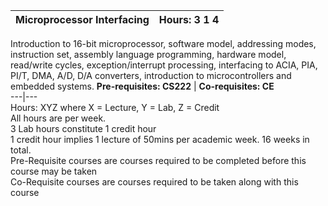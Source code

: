 **Microprocessor Interfacing** | **Hours: 3 1 4**  
---|---  
Introduction to 16-bit microprocessor, software model, addressing modes, instruction set, assembly language programming, hardware model, read/write cycles, exception/interrupt processing, interfacing to ACIA, PIA, PI/T, DMA, A/D, D/A converters, introduction to microcontrollers and embedded systems. 
**Pre-requisites: CS222** | **Co-requisites: CE**  
---|---  
Hours: XYZ where X = Lecture, Y = Lab, Z = Credit  
All hours are per week.  
3 Lab hours constitute 1 credit hour  
1 credit hour implies 1 lecture of 50mins per academic week. 16 weeks in total.  
Pre-Requisite courses are courses required to be completed before this course may be taken  
Co-Requisite courses are courses required to be taken along with this course
